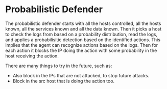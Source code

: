 # Probabilistic Defender

The probabilistic defender starts with all the hosts controlled, all the hosts known, all the services known and all the data known. Then it picks a host to check the logs from based on a probability distribution, read the logs, and applies a probabilisitic detection based on the identified actions. This implies that the agent can recognize actions based on the logs. Then for each action it blocks the IP doing the action with some probability in the host receiving the action.

There are many things to try in the future, such as:
- Also block in the IPs that are not attacked, to stop future attacks.
- Block in the src host that is doing the action too.
